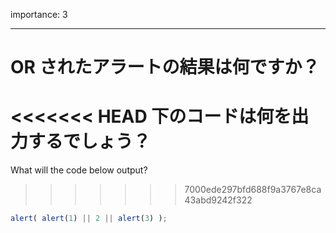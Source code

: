 importance: 3

---

# OR されたアラートの結果は何ですか？

<<<<<<< HEAD
下のコードは何を出力するでしょう？
=======
What will the code below output?
>>>>>>> 7000ede297bfd688f9a3767e8ca43abd9242f322

```js
alert( alert(1) || 2 || alert(3) );
```
